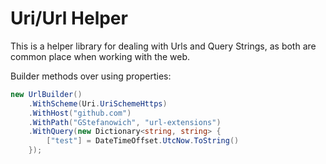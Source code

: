 # Uri/Url Helper

This is a helper library for dealing with Urls and Query Strings, as both are common place when working with the web.

Builder methods over using properties:

```csharp
new UrlBuilder()
    .WithScheme(Uri.UriSchemeHttps)
    .WithHost("github.com")
    .WithPath("GStefanowich", "url-extensions")
    .WithQuery(new Dictionary<string, string> {
        ["test"] = DateTimeOffset.UtcNow.ToString()
    });
```
